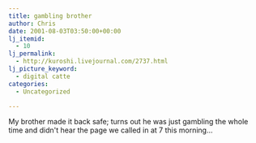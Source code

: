 ```yaml
---
title: gambling brother
author: Chris
date: 2001-08-03T03:50:00+00:00
lj_itemid:
  - 10
lj_permalink:
  - http://kuroshi.livejournal.com/2737.html
lj_picture_keyword:
  - digital catte
categories:
  - Uncategorized

---
```

My brother made it back safe; turns out he was just gambling the whole time and didn't hear the page we called in at 7 this morning&#8230;
